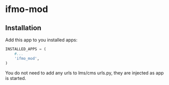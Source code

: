 # ifmo-mod

## Installation

Add this app to you installed apps:

```python
INSTALLED_APPS = (
    #...
    'ifmo_mod',
)
```

You do not need to add any urls to lms/cms urls.py, they are injected as app is started.


